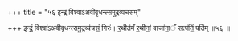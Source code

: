 +++
title = "५६ इन्द्रं विश्वाऽअवीवृधन्त्समुद्रव्यचसम्"

+++
इन्द्रं॒ विश्वा॑ऽअवीवृधन्त्समु॒द्रव्य॑चसं॒ गिरः॑। र॒थीत॑मँ र॒थीनां॒ वाजा॑ना॒ँ सत्प॑तिं॒ पति॑म् ॥५६ ॥